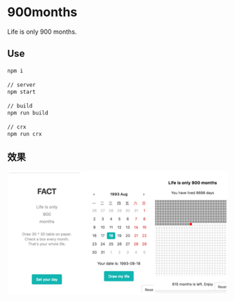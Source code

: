 # 900months

Life is only 900 months.

## Use

```
npm i

// server
npm start

// build
npm run build

// crx
npm run crx
```

## 效果

![](https://github.com/atwxp/900months/raw/master/img/entry.jpg)

